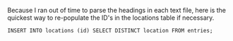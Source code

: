 Because I ran out of time to parse the headings in each text file, here is the quickest way to re-populate the ID's in the locations table if necessary.

    INSERT INTO locations (id) SELECT DISTINCT location FROM entries;